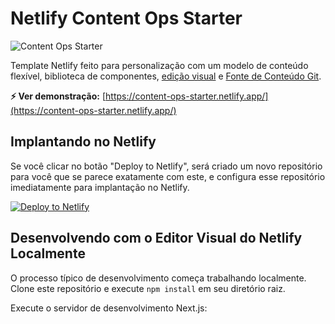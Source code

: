 # Netlify Content Ops Starter 

![Content Ops Starter](https://assets.stackbit.com/docs/content-ops-starter-thumb.png)

Template Netlify feito para personalização com um modelo de conteúdo flexível, biblioteca de componentes, [edição visual](https://docs.netlify.com/visual-editor/overview/) e [Fonte de Conteúdo Git](https://docs.netlify.com/create/content-sources/git/).

**⚡ Ver demonstração:** [https://content-ops-starter.netlify.app/](https://content-ops-starter.netlify.app/)

## Implantando no Netlify

Se você clicar no botão "Deploy to Netlify", será criado um novo repositório para você que se parece exatamente com este, e configura esse repositório imediatamente para implantação no Netlify.

[![Deploy to Netlify](https://www.netlify.com/img/deploy/button.svg)](https://app.netlify.com/start/deploy?repository=https://github.com/netlify-templates/content-ops-starter)

## Desenvolvendo com o Editor Visual do Netlify Localmente

O processo típico de desenvolvimento começa trabalhando localmente. Clone este repositório e execute `npm install` em seu diretório raiz.

Execute o servidor de desenvolvimento Next.js:
